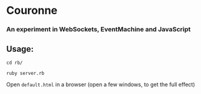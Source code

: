 Couronne
===
### An experiment in WebSockets, EventMachine and JavaScript

Usage:
---
`cd rb/`

`ruby server.rb`

Open `default.html` in a browser (open a few windows, to get the full effect)